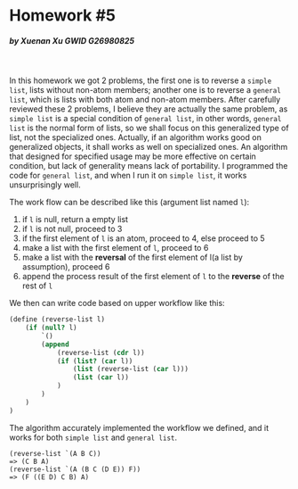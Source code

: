# Homework #5

##### by Xuenan Xu GWID G26980825
&nbsp;

In this homework we got 2 problems, the first one is to reverse a `simple list`, lists without non-atom members; another one is to reverse a `general list`, which is lists with both atom and non-atom members. After carefully reviewed these 2 problems, I believe they are actually the same problem, as `simple list` is a special condition of `general list`, in other words, `general list` is the normal form of lists, so we shall focus on this generalized type of list, not the specialized ones. Actually, if an algorithm works good on generalized objects, it shall works as well on specialized ones. An algorithm that designed for specified usage may be more effective on certain condition, but lack of generality means lack of portability. I programmed the code for `general list`, and when I run it on `simple list`, it works unsurprisingly well.

The work flow can be described like this (argument list named `l`):
1. if `l` is null, return a empty list
2. if `l` is not null, proceed to 3
3. if the first element of `l` is an atom, proceed to 4, else proceed to 5
4. make a list with the first element of `l`, proceed to 6
5. make a list with the __reversal__ of the first element of l(a list by assumption), proceed 6
6. append the process result of the first element of `l` to the __reverse__ of the rest of `l`

We then can write code based on upper workflow like this:
```scheme
(define (reverse-list l)
	(if (null? l)
		`()
		(append
		    (reverse-list (cdr l))
		    (if (list? (car l))
		        (list (reverse-list (car l)))
				(list (car l))
		    )
		)
	)
)
```
The algorithm accurately implemented the workflow we defined, and it works for both `simple list` and `general list`.
```
(reverse-list `(A B C))
=> (C B A)
(reverse-list `(A (B C (D E)) F))
=> (F ((E D) C B) A)
```
